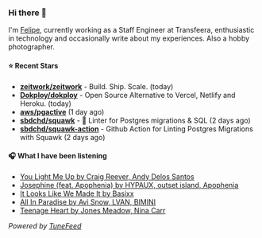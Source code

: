 ### Hi there 👋

I'm [Felipe](https://felipevm.com), currently working as a Staff Engineer at Transfeera, enthusiastic in technology and occasionally write about my experiences. Also a hobby photographer.

#### ⭐ Recent Stars
- **[zeitwork/zeitwork](https://github.com/zeitwork/zeitwork)** - Build. Ship. Scale. (today)
- **[Dokploy/dokploy](https://github.com/Dokploy/dokploy)** - Open Source Alternative to Vercel, Netlify and Heroku. (today)
- **[aws/pgactive](https://github.com/aws/pgactive)** (1 day ago)
- **[sbdchd/squawk](https://github.com/sbdchd/squawk)** - 🐘 Linter for Postgres migrations &amp; SQL (2 days ago)
- **[sbdchd/squawk-action](https://github.com/sbdchd/squawk-action)** - Github Action for Linting Postgres Migrations with Squawk (2 days ago)

#### 🎧 What I have been listening
- [You Light Me Up by Craig Reever, Andy Delos Santos](https://open.spotify.com/track/17nNJNrJ8mrVA2xs5NkVsR)
- [Josephine (feat. Apophenia) by HYPAUX, outset island, Apophenia](https://open.spotify.com/track/4Vdg3bigqYqRjyFC0dCq3G)
- [It Looks Like We Made It by Basixx](https://open.spotify.com/track/0fYR84hJsQEE3ZoGEMy3vD)
- [All In Paradise by Avi Snow, LVAN, BIMINI](https://open.spotify.com/track/01fUUujG4m9q8tOY7Lapyb)
- [Teenage Heart by Jones Meadow, Nina Carr](https://open.spotify.com/track/1AcKqjwbrS8Kb5olxiOx4a)

_Powered by [TuneFeed](https://tunefeed.app?ref=github.com)_

